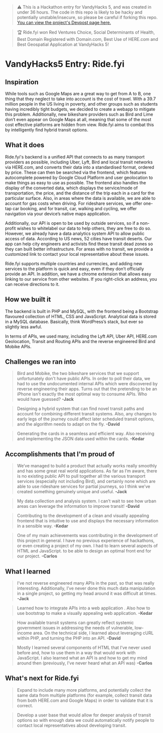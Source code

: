 > ⚠️ This is a Hackathon entry for VandyHacks 5, and was created in under 36 hours. The code in this repo is likely to be hacky and potentially unstable/insecure, so please be careful if forking this repo. [You can view the project's Devpost page here.](https://devpost.com/software/ride-fyi)

> 🏆 Ride.fyi won Red Ventures Choice, Social Determinants of Health, Best Domain Registered with Domain.com, Best Use of HERE.com and Best Geospatial Application at VandyHacks 5!

# VandyHacks5 Entry: Ride.fyi
## Inspiration
While tools such as Google Maps are a great way to get from A to B, one thing that they neglect to take into account is the cost of travel. With a 39.7 million people in the US living in poverty, and other groups such as students having incredibly tight budgets, we decided to create a webapp to mitigate this problem. Additionally, new bikeshare providers such as Bird and Lime don’t even appear on Google Maps at all, meaning that some of the most cost effective platforms are hidden from view. Ride.fyi aims to combat this by intelligently find hybrid transit options.

## What it does
Ride.fyi's backend is a unified API that connects to as many transport providers as possible, including Uber, Lyft, Bird and local transit networks via HERE.com, and converts their data into a standardised format, ordered by price. These can then be searched via the frontend, which features autocomplete powered by Google Cloud Platform and user geolocation to make things as easy to use as possible. The frontend also handles the display of the converted data, which displays the service/mode of transportation, the price, and the distance of the trip each in a card for the particular surface. Also, in areas where the data is available, we are able to account for gas costs when driving. For rideshare services, we offer one-tap car booking, and for transit, car, walking and cycling, we offer navigation via your device’s native maps application.

Additionally, our API is open to be used by outside services, so if a non-profit wishes to whitelabel our data to help others, they are free to do so. However, we already have a data analytics system API to allow public access of data. According to US news, 52 cities have transit deserts. Our app can help city engineers and activists find these transit dead zones so they can built better infrastructure. For areas with no transit, we provide a customized link to contact your local representative about these issues.

Ride.fyi supports multiple countries and currencies, and adding new services to the platform is quick and easy, even if they don’t officially provide an API. In addition, we have a chrome extension that allows easy linking to our service from other websites. If you right-click an address, you can receive directions to it.


## How we built it
The backend is built in PHP and MySQL, with the frontend being a Bootstrap flavoured collection of HTML, CSS and JavaScript. Analytical data is stored in a MySQL database. Basically, think WordPress’s stack, but ever so slightly less awful.

In terms of APIs, we used many, including the Lyft API, Uber API, HERE.com Geolocation, Transit and Routing APIs and the reverse engineered Bird and Mobike APIs.

## Challenges we ran into
> Bird and Mobike, the two bikeshare services that we support unfortunately don't have public APIs. In order to poll their data, we had to use the undocumented internal APIs which were discovered by reverse engineering their apps. Turns out that the pretending to be an iPhone isn't exactly the most optimal way to consume APIs. Who would have guessed? **-Jack**

> Designing a hybrid system that can find novel transit paths and account for combining different transit systems. Also, any changes to early legs of the journey could affect later scheduled transit options, and the algorithm needs to adapt on the fly. **-David**

> Generating the cards in a seamless and efficient way. Also receiving and implementing the JSON data used within the cards. **-Kedar**

## Accomplishments that I'm proud of
> We’ve managed to build a product that actually works really smoothly and has some great real world applications. As far as I’m aware, there is no existing public API to pull together all the various transport services (especially not including Bird), and certainly none which are able to use rideshare services for partial journeys, so I think we’ve created something genuinely unique and useful. **-Jack**

> My data collection and analysis system. I can’t wait to see how urban areas can leverage the information to improve transit! **-David**

> Contributing to the development of a clean and visually appealing frontend that is intuitive to use and displays the necessary information in a sensible way. **-Kedar**

> One of my main achievements was contributing in the development of this project in general. I have no previous experience of hackathons, or even creating a project of my own. I had to learn several aspects of HTML and JavaScript. to be able to design an optimal front end for our project. **-Carlos**

## What I learned
> I’ve not reverse engineered many APIs in the past, so that was really interesting. Additionally, I’ve never done this much data manipulation in a single project, so getting my head around it was difficult at times. **-Jack**

> Learned how to integrate APIs into a web application . Also how to use bootstrap to make a visually appealing web application. **-Kedar**

> How available transit systems can greatly reflect systemic government issues in addressing the needs of vulnerable, low-income area. On the technical side, I learned about leveraging cURL within PHP, and turning the PHP into an API. **-David**

> Mostly I learned several components of HTML that I’ve never used before and,  how to use them in a way that would work with JavaScript. I also learned what an API is and how to get my mind around then (previously, I’ve never heard what an API was)  **-Carlos**

## What's next for Ride.fyi
> Expand to include many more platforms, and potentially collect the same data from multiple platforms (for example, collect transit data from both HERE.com and Google Maps) in order to validate that it is correct.

> Develop a user base that would allow for deeper analysis of transit options so with enough data we could automatically notify people to contact local representatives about developing transit.
